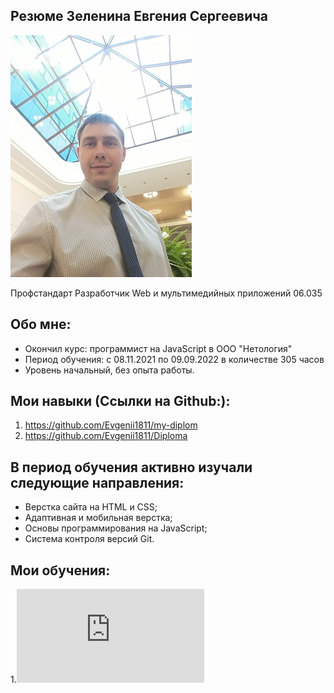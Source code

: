## Резюме Зеленина Евгения Сергеевича

![Мое фото](https://github.com/Evgenii1811/foto/blob/main/20180818_194426.jpg)

Профстандарт
Разработчик Web и мультимедийных приложений
06.035


## Обо мне:
* Окончил курс: программист на JavaScript в ООО "Нетология" 
* Период обучения: с 08.11.2021 по 09.09.2022 в количестве 305 часов
* Уровень начальный, без опыта работы.


## Мои навыки (Ссылки на Github:):
1. https://github.com/Evgenii1811/my-diplom
2. https://github.com/Evgenii1811/Diploma

## В период обучения активно изучали следующие направления:
- Верстка сайта на HTML и CSS;
- Адаптивная и мобильная верстка;
- Основы программирования на JavaScript;
- Система контроля версий Git.

## Мои обучения:
1.![Программист на JavaScript](https://github.com/Evgenii1811/certificate/blob/main/certificate.pdf)


